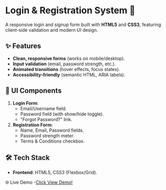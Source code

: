 # Login & Registration System 🌟

A responsive login and signup form built with **HTML5** and **CSS3**, featuring client-side validation and modern UI design.

## ✨ Features
- **Clean, responsive forms** (works on mobile/desktop).
- **Input validation** (email, password strength, etc.).
- **Animated transitions** (hover effects, focus states).
- **Accessibility-friendly** (semantic HTML, ARIA labels).

## 🎨 UI Components
1. **Login Form**:
   - Email/Username field.
   - Password field (with show/hide toggle).
   - "Forgot Password?" link.
2. **Registration Form**:
   - Name, Email, Password fields.
   - Password strength meter.
   - Terms & Conditions checkbox.

## 🛠️ Tech Stack
- **Frontend**: HTML5, CSS3 (Flexbox/Grid).

🌐 Live Demo
-<a href="https://login-registration-templet.netlify.app/">Click View Demo!</a>

